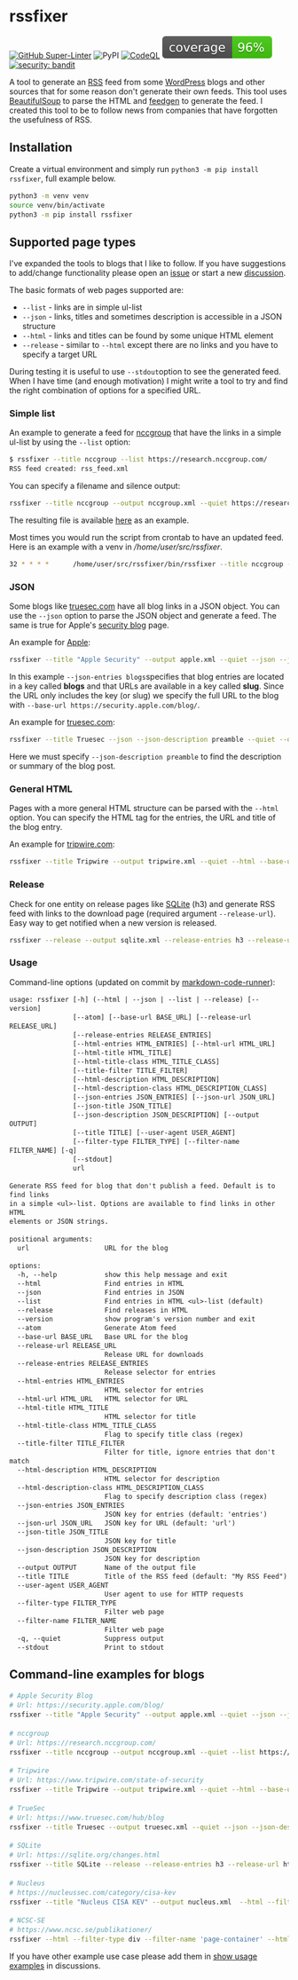 # rssfixer

<!-- CODE:BASH:START -->
<!-- echo '[![GitHub Super-Linter](https://github.com/reuteras/rssfixer/actions/workflows/linter.yml/badge.svg)](https://github.com/marketplace/actions/super-linter)' -->
<!-- echo '![PyPI](https://img.shields.io/pypi/v/rssfixer?color=green)' -->
<!-- echo '[![CodeQL](https://github.com/reuteras/rssfixer/workflows/CodeQL/badge.svg)](https://github.com/reuteras/rssfixer/actions?query=workflow%3ACodeQL)' -->
<!-- echo '[![Coverage](https://raw.githubusercontent.com/reuteras/rssfixer/main/resources/coverage.svg)](https://github.com/reuteras/rssfixer/)' -->
<!-- if jq '.metrics._totals | ."SEVERITY.HI"' resources/bandit.json|grep -vE '^0' > /dev/null;then cl='red';elif jq '.metrics._totals' resources/bandit.json|grep "SEVERITY"|grep -E ' 0,'|wc -l|grep -vE '4$' > /dev/null;then cl='yellow';else cl='green';fi echo -n '[![security: bandit](https://img.shields.io/badge/security-bandit-' + $cl + '.svg)](https://github.com/PyCQA/bandit)' -->
<!-- CODE:END -->
<!-- OUTPUT:START -->
<!-- ⚠️ This content is auto-generated by `markdown-code-runner`. -->
[![GitHub Super-Linter](https://github.com/reuteras/rssfixer/actions/workflows/linter.yml/badge.svg)](https://github.com/marketplace/actions/super-linter)
![PyPI](https://img.shields.io/pypi/v/rssfixer?color=green)
[![CodeQL](https://github.com/reuteras/rssfixer/workflows/CodeQL/badge.svg)](https://github.com/reuteras/rssfixer/actions?query=workflow%3ACodeQL)
[![Coverage](https://raw.githubusercontent.com/reuteras/rssfixer/main/resources/coverage.svg)](https://github.com/reuteras/rssfixer/)
[![security: bandit](https://img.shields.io/badge/security-bandit-green.svg)](https://github.com/PyCQA/bandit)
<!-- OUTPUT:END -->

A tool to generate an [RSS][rss] feed from some [WordPress][wor] blogs and other sources that for some reason don't generate their own feeds. This tool uses [BeautifulSoup][bso] to parse the HTML and [feedgen][fge] to generate the feed. I created this tool to be to follow news from companies that have forgotten the usefulness of RSS.

## Installation

Create a virtual environment and simply run `python3 -m pip install rssfixer`, full example below.

```bash
python3 -m venv venv
source venv/bin/activate
python3 -m pip install rssfixer
```

## Supported page types

I've expanded the tools to blogs that I like to follow. If you have suggestions to add/change functionality please open an [issue][iss] or start a new [discussion][dis].

The basic formats of web pages supported are:

- `--list` - links are in simple ul-list
- `--json` - links, titles and sometimes description is accessible in a JSON structure
- `--html` - links and titles can be found by some unique HTML element
- `--release` - similar to `--html` except there are no links and you have to specify a target URL

During testing it is useful to use `--stdout`option to see the generated feed. When I have time (and enough motivation) I might write a tool to try and find the right combination of options for a specified URL.

### Simple list

An example to generate a feed for [nccgroup][ncc] that have the links in a simple ul-list by using the `--list` option:

```bash
$ rssfixer --title nccgroup --list https://research.nccgroup.com/
RSS feed created: rss_feed.xml
```

You can specify a filename and silence output:

```bash
rssfixer --title nccgroup --output nccgroup.xml --quiet https://research.nccgroup.com/
```

The resulting file is available [here][exa] as an example.

Most times you would run the script from crontab to have an updated feed. Here is an example with a venv in _/home/user/src/rssfixer_.

```bash
32 * * * *      /home/user/src/rssfixer/bin/rssfixer --title nccgroup --output /var/www/html/feeds/nccgroup.xml --quiet --list https://research.nccgroup.com
```

### JSON

Some blogs like [truesec.com][tru] have all blog links in a JSON object. You can use the `--json` option to parse the JSON object and generate a feed. The same is true for Apple's [security blog][app] page.

An example for [Apple][app]:

```bash
rssfixer --title "Apple Security" --output apple.xml --quiet --json --json-entries blogs --json-url slug --base-url https://security.apple.com/blog/ https://security.apple.com/blog
```

In this example `--json-entries blogs`specifies that blog entries are located in a key called __blogs__ and that URLs are available in a key called __slug__. Since the URL only includes the key (or slug) we specify the full URL to the blog with `--base-url https://security.apple.com/blog/`.

An example for [truesec.com][tru]:

```bash
rssfixer --title Truesec --json --json-description preamble --quiet --output truesec.xml https://www.truesec.com/hub/blog
```

Here we must specify `--json-description preamble` to find the description or summary of the blog post.

### General HTML

Pages with a more general HTML structure can be parsed with the `--html` option. You can specify the HTML tag for the entries, the URL and title of the blog entry.

An example for [tripwire.com][tri]:

```bash
rssfixer --title Tripwire --output tripwire.xml --quiet --html --base-url https://www.tripwire.com http://www.tripwire.com/state-of-security
```

### Release

Check for one entity on release pages like [SQLite][sql] (h3) and generate RSS feed with links to the download page (required argument `--release-url`). Easy way to get notified when a new version is released.

```bash
rssfixer --release --output sqlite.xml --release-entries h3 --release-url https://sqlite.org/download.html https://sqlite.org/changes.html
```

### Usage

Command-line options (updated on commit by [markdown-code-runner][mcr]):

<!-- CODE:BASH:START -->
<!-- echo '```Text' -->
<!-- poetry run rssfixer --help -->
<!-- echo '```' -->
<!-- CODE:END -->

<!-- OUTPUT:START -->
<!-- ⚠️ This content is auto-generated by `markdown-code-runner`. -->
```Text
usage: rssfixer [-h] (--html | --json | --list | --release) [--version]
                [--atom] [--base-url BASE_URL] [--release-url RELEASE_URL]
                [--release-entries RELEASE_ENTRIES]
                [--html-entries HTML_ENTRIES] [--html-url HTML_URL]
                [--html-title HTML_TITLE]
                [--html-title-class HTML_TITLE_CLASS]
                [--title-filter TITLE_FILTER]
                [--html-description HTML_DESCRIPTION]
                [--html-description-class HTML_DESCRIPTION_CLASS]
                [--json-entries JSON_ENTRIES] [--json-url JSON_URL]
                [--json-title JSON_TITLE]
                [--json-description JSON_DESCRIPTION] [--output OUTPUT]
                [--title TITLE] [--user-agent USER_AGENT]
                [--filter-type FILTER_TYPE] [--filter-name FILTER_NAME] [-q]
                [--stdout]
                url

Generate RSS feed for blog that don't publish a feed. Default is to find links
in a simple <ul>-list. Options are available to find links in other HTML
elements or JSON strings.

positional arguments:
  url                   URL for the blog

options:
  -h, --help            show this help message and exit
  --html                Find entries in HTML
  --json                Find entries in JSON
  --list                Find entries in HTML <ul>-list (default)
  --release             Find releases in HTML
  --version             show program's version number and exit
  --atom                Generate Atom feed
  --base-url BASE_URL   Base URL for the blog
  --release-url RELEASE_URL
                        Release URL for downloads
  --release-entries RELEASE_ENTRIES
                        Release selector for entries
  --html-entries HTML_ENTRIES
                        HTML selector for entries
  --html-url HTML_URL   HTML selector for URL
  --html-title HTML_TITLE
                        HTML selector for title
  --html-title-class HTML_TITLE_CLASS
                        Flag to specify title class (regex)
  --title-filter TITLE_FILTER
                        Filter for title, ignore entries that don't match
  --html-description HTML_DESCRIPTION
                        HTML selector for description
  --html-description-class HTML_DESCRIPTION_CLASS
                        Flag to specify description class (regex)
  --json-entries JSON_ENTRIES
                        JSON key for entries (default: 'entries')
  --json-url JSON_URL   JSON key for URL (default: 'url')
  --json-title JSON_TITLE
                        JSON key for title
  --json-description JSON_DESCRIPTION
                        JSON key for description
  --output OUTPUT       Name of the output file
  --title TITLE         Title of the RSS feed (default: "My RSS Feed")
  --user-agent USER_AGENT
                        User agent to use for HTTP requests
  --filter-type FILTER_TYPE
                        Filter web page
  --filter-name FILTER_NAME
                        Filter web page
  -q, --quiet           Suppress output
  --stdout              Print to stdout
```

<!-- OUTPUT:END -->

## Command-line examples for blogs

```bash
# Apple Security Blog
# Url: https://security.apple.com/blog/
rssfixer --title "Apple Security" --output apple.xml --quiet --json --json-entries blogs --json-url slug --base-url https://security.apple.com/blog/ https://security.apple.com/blog

# nccgroup
# Url: https://research.nccgroup.com/
rssfixer --title nccgroup --output nccgroup.xml --quiet --list https://research.nccgroup.com

# Tripwire
# Url: https://www.tripwire.com/state-of-security
rssfixer --title Tripwire --output tripwire.xml --quiet --html --base-url https://www.tripwire.com http://www.tripwire.com/state-of-security

# TrueSec
# Url: https://www.truesec.com/hub/blog
rssfixer --title Truesec --output truesec.xml --quiet --json --json-description preamble https://www.truesec.com/hub/blog

# SQLite
# Url: https://sqlite.org/changes.html
rssfixer --title SQLite --release --release-entries h3 --release-url https://sqlite.org/download.html https://sqlite.org/changes.html

# Nucleus
# https://nucleussec.com/category/cisa-kev
rssfixer --title "Nucleus CISA KEV" --output nucleus.xml  --html --filter-type div --filter-name recent-post-widget --html-entries div --html-title div --html-title-class "post-desc" --title-filter KEV https://nucleussec.com/category/cisa-kev

# NCSC-SE
# https://www.ncsc.se/publikationer/
rssfixer --html --filter-type div --filter-name 'page-container' --html-entries div --html-entries-class "news-text" --html-title h2 --html-title-class "" --html-description p --html-url a --base-url https://www.ncsc.se --stdout  --atom --title "Feed for NCSC-SE" https://www.ncsc.se/publikationer/
```

If you have other example use case please add them in [show usage examples][sue] in discussions.


  [app]: https://security.apple.com/blog/
  [bso]: https://www.crummy.com/software/BeautifulSoup/
  [dis]: https://github.com/reuteras/rssfixer/discussions
  [exa]: https://github.com/reuteras/rssfixer/blob/main/src/tests/data/output/nccgroup.xml
  [fge]: https://feedgen.kiesow.be/
  [iss]: https://github.com/reuteras/rssfixer/issues
  [mcr]: https://github.com/basnijholt/markdown-code-runner
  [ncc]: https://research.nccgroup.com/
  [rss]: https://www.rssboard.org/
  [sql]: https://sqlite.org/changes.html
  [sue]: https://github.com/reuteras/rssfixer/discussions/categories/show-usage-examples
  [tri]: https://www.tripwire.com/state-of-security
  [tru]: https://www.truesec.com/hub/blog
  [wor]: https://wordpress.org/
